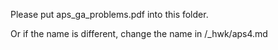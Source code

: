 Please put aps_ga_problems.pdf into this folder.

Or if the name is different, change the name in /_hwk/aps4.md
